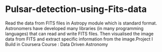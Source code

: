 # Pulsar-detection-using-Fits-data
Read the data from FITS files in Astropy module which is standard format. Astronomers  have developed many libraries (in many programming languages) that can read and write  FITS files. Then visualised the image data from FITS and extract specific information from  the image.Project I Build in Coursera Course : Data Driven Astronomy 
